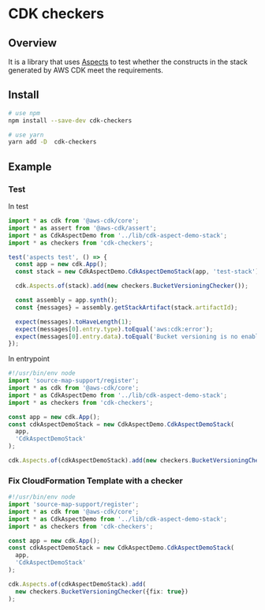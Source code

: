 # CDK checkers

## Overview

It is a library that uses [Aspects](https://docs.aws.amazon.com/cdk/latest/guide/aspects.html) to test whether the constructs in the stack generated by AWS CDK meet the requirements.

## Install

```bash
# use npm
npm install --save-dev cdk-checkers
```

```bash
# use yarn
yarn add -D  cdk-checkers
```

## Example

### Test

In test

```typescript
import * as cdk from '@aws-cdk/core';
import * as assert from '@aws-cdk/assert';
import * as CdkAspectDemo from '../lib/cdk-aspect-demo-stack';
import * as checkers from 'cdk-checkers';

test('aspects test', () => {
  const app = new cdk.App();
  const stack = new CdkAspectDemo.CdkAspectDemoStack(app, 'test-stack');

  cdk.Aspects.of(stack).add(new checkers.BucketVersioningChecker());

  const assembly = app.synth();
  const {messages} = assembly.getStackArtifact(stack.artifactId);

  expect(messages).toHaveLength(1);
  expect(messages[0].entry.type).toEqual('aws:cdk:error');
  expect(messages[0].entry.data).toEqual('Bucket versioning is no enabled');
});
```

In entrypoint

```typescript
#!/usr/bin/env node
import 'source-map-support/register';
import * as cdk from '@aws-cdk/core';
import * as CdkAspectDemo from '../lib/cdk-aspect-demo-stack';
import * as checkers from 'cdk-checkers';

const app = new cdk.App();
const cdkAspectDemoStack = new CdkAspectDemo.CdkAspectDemoStack(
  app,
  'CdkAspectDemoStack'
);

cdk.Aspects.of(cdkAspectDemoStack).add(new checkers.BucketVersioningChecker());
```

### Fix CloudFormation Template with a checker

```typescript
#!/usr/bin/env node
import 'source-map-support/register';
import * as cdk from '@aws-cdk/core';
import * as CdkAspectDemo from '../lib/cdk-aspect-demo-stack';
import * as checkers from 'cdk-checkers';

const app = new cdk.App();
const cdkAspectDemoStack = new CdkAspectDemo.CdkAspectDemoStack(
  app,
  'CdkAspectDemoStack'
);

cdk.Aspects.of(cdkAspectDemoStack).add(
  new checkers.BucketVersioningChecker({fix: true})
);
```
